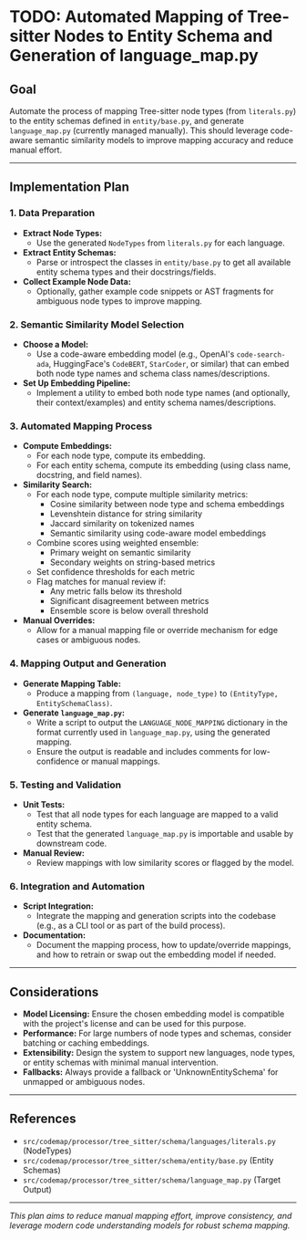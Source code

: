 # TODO: Automated Mapping of Tree-sitter Nodes to Entity Schema and Generation of language_map.py

## Goal
Automate the process of mapping Tree-sitter node types (from `literals.py`) to the entity schemas defined in `entity/base.py`, and generate `language_map.py` (currently managed manually). This should leverage code-aware semantic similarity models to improve mapping accuracy and reduce manual effort.

---

## Implementation Plan

### 1. **Data Preparation**
- **Extract Node Types:**
  - Use the generated `NodeTypes` from `literals.py` for each language.
- **Extract Entity Schemas:**
  - Parse or introspect the classes in `entity/base.py` to get all available entity schema types and their docstrings/fields.
- **Collect Example Node Data:**
  - Optionally, gather example code snippets or AST fragments for ambiguous node types to improve mapping.

### 2. **Semantic Similarity Model Selection**
- **Choose a Model:**
  - Use a code-aware embedding model (e.g., OpenAI's `code-search-ada`, HuggingFace's `CodeBERT`, `StarCoder`, or similar) that can embed both node type names and schema class names/descriptions.
- **Set Up Embedding Pipeline:**
  - Implement a utility to embed both node type names (and optionally, their context/examples) and entity schema names/descriptions.

### 3. **Automated Mapping Process**
- **Compute Embeddings:**
  - For each node type, compute its embedding.
  - For each entity schema, compute its embedding (using class name, docstring, and field names).
- **Similarity Search:**
  - For each node type, compute multiple similarity metrics:
    - Cosine similarity between node type and schema embeddings
    - Levenshtein distance for string similarity
    - Jaccard similarity on tokenized names
    - Semantic similarity using code-aware model embeddings
  - Combine scores using weighted ensemble:
    - Primary weight on semantic similarity
    - Secondary weights on string-based metrics
  - Set confidence thresholds for each metric
  - Flag matches for manual review if:
    - Any metric falls below its threshold
    - Significant disagreement between metrics
    - Ensemble score is below overall threshold
- **Manual Overrides:**
  - Allow for a manual mapping file or override mechanism for edge cases or ambiguous nodes.

### 4. **Mapping Output and Generation**
- **Generate Mapping Table:**
  - Produce a mapping from `(language, node_type)` to `(EntityType, EntitySchemaClass)`.
- **Generate `language_map.py`:**
  - Write a script to output the `LANGUAGE_NODE_MAPPING` dictionary in the format currently used in `language_map.py`, using the generated mapping.
  - Ensure the output is readable and includes comments for low-confidence or manual mappings.

### 5. **Testing and Validation**
- **Unit Tests:**
  - Test that all node types for each language are mapped to a valid entity schema.
  - Test that the generated `language_map.py` is importable and usable by downstream code.
- **Manual Review:**
  - Review mappings with low similarity scores or flagged by the model.

### 6. **Integration and Automation**
- **Script Integration:**
  - Integrate the mapping and generation scripts into the codebase (e.g., as a CLI tool or as part of the build process).
- **Documentation:**
  - Document the mapping process, how to update/override mappings, and how to retrain or swap out the embedding model if needed.

---

## Considerations
- **Model Licensing:** Ensure the chosen embedding model is compatible with the project's license and can be used for this purpose.
- **Performance:** For large numbers of node types and schemas, consider batching or caching embeddings.
- **Extensibility:** Design the system to support new languages, node types, or entity schemas with minimal manual intervention.
- **Fallbacks:** Always provide a fallback or 'UnknownEntitySchema' for unmapped or ambiguous nodes.

---

## References
- `src/codemap/processor/tree_sitter/schema/languages/literals.py` (NodeTypes)
- `src/codemap/processor/tree_sitter/schema/entity/base.py` (Entity Schemas)
- `src/codemap/processor/tree_sitter/schema/language_map.py` (Target Output)

---

*This plan aims to reduce manual mapping effort, improve consistency, and leverage modern code understanding models for robust schema mapping.*

